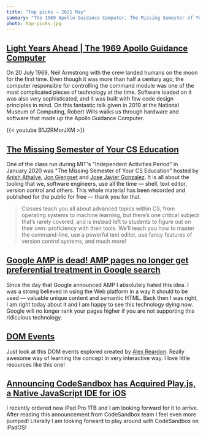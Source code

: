 ```yaml
---
title: "Top picks — 2021 May"
summary: "The 1969 Apollo Guidance Computer, The Missing Semester of Your CS Education, dead Google AMP, DOM Events explorer, Play.js acquired by CodeSandbox and more…"
photo: top-picks.jpg
---
```


## [Light Years Ahead | The 1969 Apollo Guidance Computer](https://youtu.be/B1J2RMorJXM)

On 20 July 1969, Neil Armstrong with the crew landed humans on the moon for the first time. Even though it was more than half a century ago, the computer responsible for controlling the command module was one of the most complicated pieces of technology at the time. Software loaded on it was also very sophisticated, and it was built with few code design principles in mind.
On this fantastic talk given in 2019 at the National Museum of Computing, Robert Wills walks us through hardware and software that made up the Apollo Guidance Computer.

{{< youtube B1J2RMorJXM >}}

## [The Missing Semester of Your CS Education](https://missing.csail.mit.edu)

One of the class run during MIT's "Independent Activities Period" in January 2020 was "The Missing Semester of Your CS Education" hosted by [Anish Athalye](https://twitter.com/anishathalye), [Jon Gjengset](https://twitter.com/jonhoo) and [Jose Javier Gonzalez](https://twitter.com/jjgort). It is all about the tooling that we, software engineers, use all the time — shell, text editor, version control and others. This whole material has been recorded and published for the public for free — thank you for that.

> Classes teach you all about advanced topics within CS, from operating systems to machine learning, but there’s one critical subject that’s rarely covered, and is instead left to students to figure out on their own: proficiency with their tools. We’ll teach you how to master the command-line, use a powerful text editor, use fancy features of version control systems, and much more!

## [Google AMP is dead! AMP pages no longer get preferential treatment in Google search](https://plausible.io/blog/google-amp)

Since the day that Google announced AMP I absolutely hated this idea. I was a strong believed in using the Web platform in a way it should to be used — valuable unique content and semantic HTML. Back then I was right, I am right today about it and I am happy to see this technology dying now. Google will no longer rank your pages higher if you are not supporting this ridiculous technology.

## [DOM Events](https://domevents.dev)

Just look at this DOM events explored created by [Alex Reardon](https://twitter.com/alexandereardon). Really awesome way of learning the concept in very interactive way. I love little resources like this one!

## [Announcing CodeSandbox has Acquired Play.js, a Native JavaScript IDE for iOS](https://codesandbox.io/post/codesandbox-acquires-playjs)

I recently ordered new iPad Pro 1TB and I am looking forward for it to arrive. After reading this announcement from CodeSandbox team I feel even more pumped! Literally I am looking forward to play around with CodeSandbox on iPadOS!

